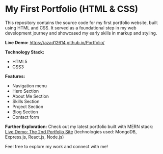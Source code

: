 # My First Portfolio (HTML & CSS)
This repository contains the source code for my first portfolio website, built using HTML and CSS. 
It served as a foundational step in my web development journey and showcased my early skills in markup and styling.

**Live Demo:**
https://azad12614.github.io/Portfolio/

**Technology Stack:**
* HTML5
* CSS3

**Features:**
- Navigation menu
- Hero Section
- About Me Section
- Skills Section
- Project Section
- Blog Section
- Contact form

**Further Exploration:**
Check out my latest portfolio built with MERN stack: [Live Demo: The 2nd Portfolio Site](https://azad12614.onrender.com/) (technologies used: MongoDB, Express.js, React.js, Node.js)

Feel free to explore my work and connect with me!
